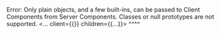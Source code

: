 Error: Only plain objects, and a few built-ins, can be passed to Client Components from Server Components. Classes or null prototypes are not supported.
<... client={{}} children={{...}}>
^^^^
